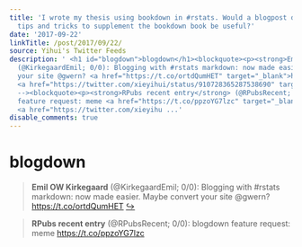 ```yaml
---
title: 'I wrote my thesis using bookdown in #rstats. Would a blogpost detailing some
  tips and tricks to supplement the bookdown book be useful?'
date: '2017-09-22'
linkTitle: /post/2017/09/22/
source: Yihui's Twitter Feeds
description: ' <h1 id="blogdown">blogdown</h1><blockquote><p><strong>Emil OW Kirkegaard</strong>
  (@KirkegaardEmil; 0/0): Blogging with #rstats markdown: now made easier. Maybe convert
  your site @gwern? <a href="https://t.co/ortdQumHET" target="_blank">https://t.co/ortdQumHET</a>
  <a href="https://twitter.com/xieyihui/status/910728365287538690" target="_blank">&#8618;</a></p></blockquote><!--
  --><blockquote><p><strong>RPubs recent entry</strong> (@RPubsRecent; 0/0): blogdown
  feature request: meme <a href="https://t.co/ppzoYG7lzc" target="_blank">https://t.co/ppzoYG7lzc</a>
  <a href="https://twitter.com/xieyihu ...'
disable_comments: true
---
```

 <h1 id="blogdown">blogdown</h1><blockquote><p><strong>Emil OW Kirkegaard</strong> (@KirkegaardEmil; 0/0): Blogging with #rstats markdown: now made easier. Maybe convert your site @gwern? <a href="https://t.co/ortdQumHET" target="_blank">https://t.co/ortdQumHET</a> <a href="https://twitter.com/xieyihui/status/910728365287538690" target="_blank">&#8618;</a></p></blockquote><!-- --><blockquote><p><strong>RPubs recent entry</strong> (@RPubsRecent; 0/0): blogdown feature request: meme <a href="https://t.co/ppzoYG7lzc" target="_blank">https://t.co/ppzoYG7lzc</a> <a href="https://twitter.com/xieyihu ...